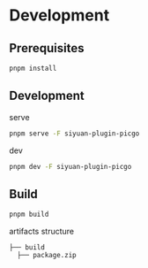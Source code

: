 # Development

## Prerequisites

```bash
pnpm install
```

## Development

serve

```bash
pnpm serve -F siyuan-plugin-picgo
```

dev

```bash
pnpm dev -F siyuan-plugin-picgo
```

## Build

```bash
pnpm build
```

artifacts structure

```
├── build
  ├── package.zip
```